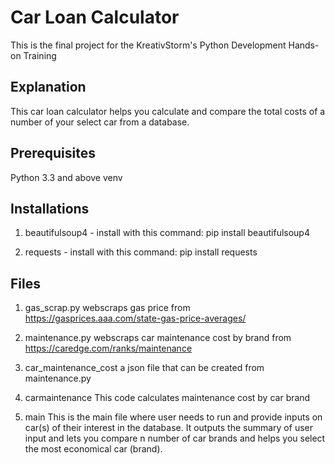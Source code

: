 # Car Loan Calculator

This is the final project for the KreativStorm's Python Development Hands-on Training

## Explanation

This car loan calculator helps you calculate and compare the total costs of a number of your select car from a database.

## Prerequisites
Python 3.3 and above
venv

## Installations
1. beautifulsoup4 - install with this command:
    pip install beautifulsoup4

2. requests - install with this command:
    pip install requests

## Files
1. gas_scrap.py
webscraps gas price from https://gasprices.aaa.com/state-gas-price-averages/

2. maintenance.py
webscraps car maintenance cost by brand from https://caredge.com/ranks/maintenance

3. car_maintenance_cost
a json file that can be created from maintenance.py

4. carmaintenance
This code calculates maintenance cost by car brand

5. main
This is the main file where user needs to run and provide inputs on car(s) of their interest in the database. It outputs the summary of user input and lets you compare n number of car brands and helps you select the most economical car (brand).



